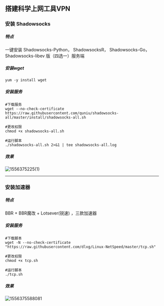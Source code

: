 ## 搭建科学上网工具VPN

### 安装 Shadowsocks

##### 特点

一键安装 Shadowsocks-Python， ShadowsocksR， Shadowsocks-Go， Shadowsocks-libev 版（四选一）服务端

##### 安装wget

```shell
yum -y install wget
```

##### 安装服务

```shell
#下载服务
wget --no-check-certificate https://raw.githubusercontent.com/quniu/shadowsocks-all/master/install/shadowsocks-all.sh

#更改权限
chmod +x shadowsocks-all.sh

#运行脚本
./shadowsocks-all.sh 2>&1 | tee shadowsocks-all.log
```

##### 效果

![1556375225(1)](C:\Users\Administrator\Desktop\1556375225(1).png)

------

### 安装加速器

##### 特点

BBR + BBR魔改 + Lotsever(锐速) ，三款加速器

##### 安装服务

```shell
#下载脚本
wget -N --no-check-certificate "https://raw.githubusercontent.com/dlxg/Linux-NetSpeed/master/tcp.sh"

#更改权限
chmod +x tcp.sh 

#运行脚本
./tcp.sh
```

##### 效果

![1556375588081](C:\Users\ADMINI~1\AppData\Local\Temp\1556375588081.png)